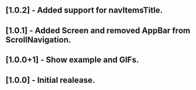 ## [1.0.2] - Added support for navItemsTitle.

## [1.0.1] - Added Screen and removed AppBar from ScrollNavigation.

## [1.0.0+1] - Show example and GIFs.

## [1.0.0] - Initial realease.
